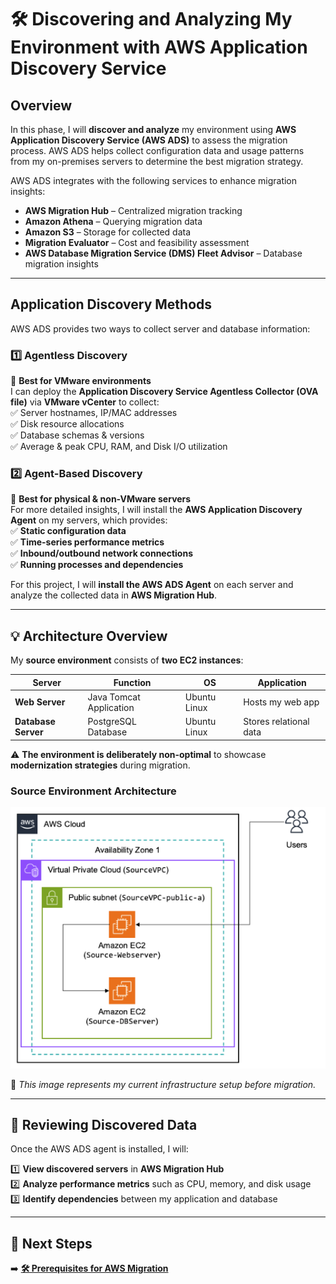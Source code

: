 # 🛠️ Discovering and Analyzing My Environment with AWS Application Discovery Service  

## **Overview**  

In this phase, I will **discover and analyze** my environment using **AWS Application Discovery Service (AWS ADS)** to assess the migration process. AWS ADS helps collect configuration data and usage patterns from my on-premises servers to determine the best migration strategy.

AWS ADS integrates with the following services to enhance migration insights:
- **AWS Migration Hub** – Centralized migration tracking
- **Amazon Athena** – Querying migration data
- **Amazon S3** – Storage for collected data
- **Migration Evaluator** – Cost and feasibility assessment
- **AWS Database Migration Service (DMS) Fleet Advisor** – Database migration insights  

---

## **Application Discovery Methods**  

AWS ADS provides two ways to collect server and database information:

### **1️⃣ Agentless Discovery**
🔹 **Best for VMware environments**  
I can deploy the **Application Discovery Service Agentless Collector (OVA file)** via **VMware vCenter** to collect:  
✅ Server hostnames, IP/MAC addresses  
✅ Disk resource allocations  
✅ Database schemas & versions  
✅ Average & peak CPU, RAM, and Disk I/O utilization  

### **2️⃣ Agent-Based Discovery**
🔹 **Best for physical & non-VMware servers**  
For more detailed insights, I will install the **AWS Application Discovery Agent** on my servers, which provides:  
✅ **Static configuration data**  
✅ **Time-series performance metrics**  
✅ **Inbound/outbound network connections**  
✅ **Running processes and dependencies**  

For this project, I will **install the AWS ADS Agent** on each server and analyze the collected data in **AWS Migration Hub**.

---

## **💡 Architecture Overview**  

My **source environment** consists of **two EC2 instances**:

| **Server**  | **Function**  | **OS**  | **Application** |
|------------|-------------|--------|---------------|
| **Web Server** | Java Tomcat Application | Ubuntu Linux | Hosts my web app |
| **Database Server** | PostgreSQL Database | Ubuntu Linux | Stores relational data |

⚠️ **The environment is deliberately non-optimal** to showcase **modernization strategies** during migration.

### **Source Environment Architecture**
![Source Environment Architecture](assets/source-environment.png)

📌 *This image represents my current infrastructure setup before migration.*

---

## **🔎 Reviewing Discovered Data**
Once the AWS ADS agent is installed, I will:  

1️⃣ **View discovered servers** in **AWS Migration Hub**  
2️⃣ **Analyze performance metrics** such as CPU, memory, and disk usage  
3️⃣ **Identify dependencies** between my application and database  

---

## **📌 Next Steps**  
➡️ **[🛠️ Prerequisites for AWS Migration](prerequisites.md)**  

